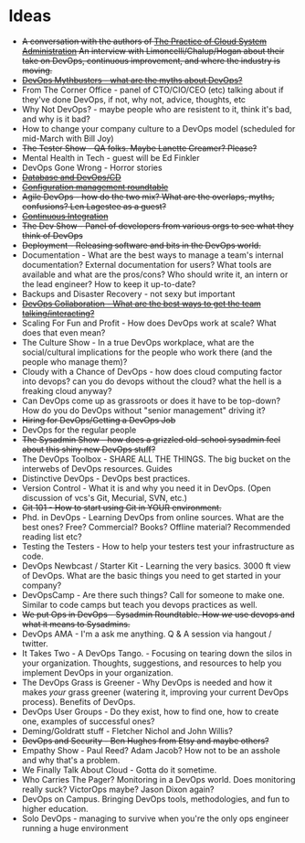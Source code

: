 Ideas
====

* ~~A conversation with the authors of [The Practice of Cloud System Administration](http://the-cloud-book.com) An interview with Limoncelli/Chalup/Hogan about their take on DevOps, continuous improvement, and where the industry is moving.~~
* ~~[DevOps Mythbusters - what are the myths about DevOps?](https://github.com/arresteddevops/podcast/blob/master/scripts/episode-006-devops-mythbusters.md)~~
* From The Corner Office - panel of CTO/CIO/CEO (etc) talking about if they've done DevOps, if not, why not, advice, thoughts, etc
* Why Not DevOps? - maybe people who are resistent to it, think it's bad, and why is it bad? 
* How to change your company culture to a DevOps model (scheduled for mid-March with Bill Joy)
* ~~The Tester Show - QA folks. Maybe Lanette Creamer? Please?~~
* Mental Health in Tech - guest will be Ed Finkler
* DevOps Gone Wrong - Horror stories
* ~~[Database and DevOps/CD](http://www.arresteddevops.com/continuous-delivery-database/)~~
* ~~[Configuration management roundtable](http://www.arresteddevops.com/9)~~
* ~~Agile DevOps - how do the two mix? What are the overlaps, myths, confusions? Len Lagestee as a guest?~~
* ~~[Continuous Integration](https://github.com/arresteddevops/podcast/blob/master/scripts/episode-005-CI-told-you-so.md)~~
* ~~The Dev Show - Panel of developers from various orgs to see what they think of DevOps~~
* ~~Deployment - Releasing software and bits in the DevOps world.~~ 
* Documentation - What are the best ways to manage a team's internal documentation? External documentation for users? What tools are available and what are the pros/cons? Who should write it, an intern or the lead engineer? How to keep it up-to-date?
* Backups and Disaster Recovery - not sexy but important
* ~~[DevOps Collaboration - What are the best ways to get the team talking/interacting?](https://github.com/arresteddevops/podcast/blob/master/scripts/episode-007-all-together-now.md)~~
* Scaling For Fun and Profit - How does DevOps work at scale? What does that even mean? 
* The Culture Show - In a true DevOps workplace, what are the social/cultural implications for the people who work there (and the people who manage them)?
* Cloudy with a Chance of DevOps - how does cloud computing factor into devops? can you do devops without the cloud? what the hell is a freaking cloud anyway?
* Can DevOps come up as grassroots or does it have to be top-down? How do you do DevOps without "senior management" driving it?
* ~~Hiring for DevOps/Getting a DevOps Job~~
* DevOps for the regular people
* ~~The Sysadmin Show - how does a grizzled old-school sysadmin feel about this shiny new DevOps stuff?~~
* The DevOps Toolbox - SHARE ALL THE THINGS. The big bucket on the interwebs of DevOps resources. Guides
* Distinctive DevOps  - DevOps best practices. 
* Version Control - What it is and why you need it in DevOps. (Open discussion of vcs's Git, Mecurial, SVN, etc.)
* ~~Git 101 - How to start using Git in YOUR environment.~~ 
* Phd. in DevOps - Learning DevOps from online sources. What are the best ones? Free? Commercial? Books? Offline material? Recommended reading list etc? 
* Testing the Testers - How to help your testers test your infrastructure as code. 
* DevOps Newbcast / Starter Kit - Learning the very basics. 3000 ft view of DevOps. What are the basic things you need to get started in your company?
* DevOpsCamp - Are there such things? Call for someone to make one. Similar to code camps but teach you devops practices as well. 
* ~~We put Ops in DevOps - Sysadmin Roundtable. How *we* use devops and what it means to Sysadmins.~~ 
* DevOps AMA - I'm a <insert special DevOps guest here> ask me anything. Q & A session via hangout / twitter.
* It Takes Two - A DevOps Tango. - Focusing on tearing down the silos in your organization. Thoughts, suggestions, and resources to help you implement DevOps in your organization.
* The DevOps Grass is Greener - Why DevOps is needed and how it makes *your* grass greener (watering it, improving your current DevOps process). Benefits of DevOps. 
* DevOps User Groups - Do they exist, how to find one, how to create one, examples of successful ones?
* Deming/Goldratt stuff - Fletcher Nichol and John Willis?
* ~~DevOps and Security - Ben Hughes from Etsy and maybe others?~~
* Empathy Show - Paul Reed? Adam Jacob? How not to be an asshole and why that's a problem. 
* We Finally Talk About Cloud - Gotta do it sometime. 
* Who Carries The Pager? Monitoring in a DevOps world. Does monitoring really suck? VictorOps maybe? Jason Dixon again?
* DevOps on Campus. Bringing DevOps tools, methodologies, and fun to higher education.
* Solo DevOps - managing to survive when you're the only ops engineer running a huge environment
